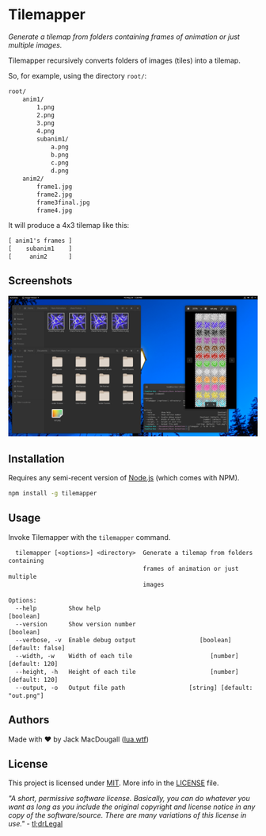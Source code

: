 # Tilemapper
*Generate a tilemap from folders containing frames of animation or just multiple images.*

Tilemapper recursively converts folders of images (tiles) into a tilemap.

So, for example, using the directory `root/`:
```
root/
	anim1/
		1.png
		2.png
		3.png
		4.png
		subanim1/
			a.png
			b.png
			c.png
			d.png
	anim2/
		frame1.jpg
		frame2.jpg
		frame3final.jpg
		frame4.jpg
```
It will produce a 4x3 tilemap like this:
```
[ anim1's frames ]
[    subanim1    ]
[     anim2      ]
```

## Screenshots
![Screenshot](./screenshot.png)

## Installation
Requires any semi-recent version of [Node.js](https://nodejs.org/) (which comes with NPM).
```sh
npm install -g tilemapper
```

## Usage
Invoke Tilemapper with the `tilemapper` command.
```
  tilemapper [<options>] <directory>  Generate a tilemap from folders containing
                                      frames of animation or just multiple
                                      images

Options:
  --help         Show help                                             [boolean]
  --version      Show version number                                   [boolean]
  --verbose, -v  Enable debug output                  [boolean] [default: false]
  --width, -w    Width of each tile                      [number] [default: 120]
  --height, -h   Height of each tile                     [number] [default: 120]
  --output, -o   Output file path                  [string] [default: "out.png"]
```

## Authors
Made with ❤ by Jack MacDougall ([lua.wtf](https://lua.wtf/))

## License
This project is licensed under [MIT](LICENSE).
More info in the [LICENSE](LICENSE) file.

*"A short, permissive software license. Basically, you can do whatever you want as long as you include the original copyright and license notice in any copy of the software/source.  There are many variations of this license in use."* - [tl;drLegal](https://tldrlegal.com/license/mit-license)
